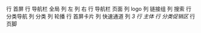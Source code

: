 行 首屏
    行 导航栏 全局
        列 左
        列 右
    行 导航栏 页面
        列 logo
        列 链接组
        列 搜索
    行 分类导航
        列 分类
        列 轮播
    行 首屏卡片
        列 快速通道
        列 *3
行 主体
    行 分类促销区*
行 页脚